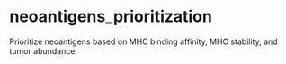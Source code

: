 # neoantigens_prioritization
Prioritize neoantigens based on MHC binding affinity, MHC stability, and tumor abundance
